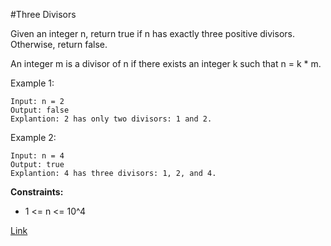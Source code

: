 #Three Divisors

Given an integer n, return true if n has exactly three positive divisors. Otherwise, return false.

An integer m is a divisor of n if there exists an integer k such that n = k * m.

Example 1:
```
Input: n = 2
Output: false
Explantion: 2 has only two divisors: 1 and 2.
```

Example 2:
```
Input: n = 4
Output: true
Explantion: 4 has three divisors: 1, 2, and 4.
```

**Constraints:**

- 1 <= n <= 10^4

[Link](https://leetcode.com/problems/three-divisors/)